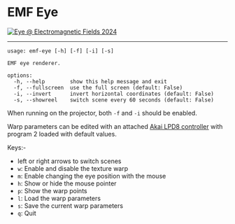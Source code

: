 # EMF Eye

[![Eye @ Electromagnetic Fields 2024](https://img.youtube.com/vi/pcSI2EBCRPM/0.jpg)](https://www.youtube.com/watch?v=pcSI2EBCRPM)

----

```
usage: emf-eye [-h] [-f] [-i] [-s]

EMF eye renderer.

options:
  -h, --help        show this help message and exit
  -f, --fullscreen  use the full screen (default: False)
  -i, --invert      invert horizontal coordinates (default: False)
  -s, --showreel    switch scene every 60 seconds (default: False)
```

When running on the projector, both `-f` and `-i` should be enabled.

Warp parameters can be edited with an attached [Akai LPD8 controller](https://www.akaipro.com/lpd8) with program 2 loaded with default values.

Keys:-

* left or right arrows to switch scenes
* `w`: Enable and disable the texture warp
* `m`: Enable changing the eye position with the mouse
* `h`: Show or hide the mouse pointer
* `p`: Show the warp points
* `l`: Load the warp parameters
* `s`: Save the current warp parameters
* `q`: Quit
